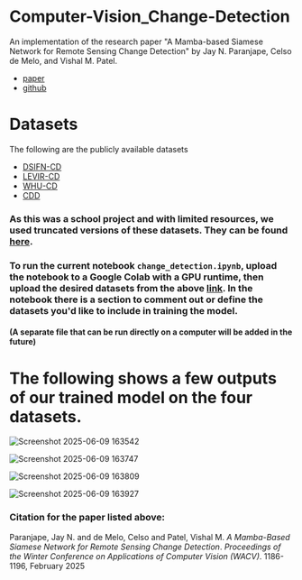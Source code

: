 # Computer-Vision_Change-Detection
An implementation of the research paper "A Mamba-based Siamese Network for Remote Sensing Change Detection" by Jay N. Paranjape, Celso de Melo, and Vishal M. Patel.
- [paper](https://openaccess.thecvf.com/content/WACV2025/papers/Paranjape_A_Mamba-Based_Siamese_Network_for_Remote_Sensing_Change_Detection_WACV_2025_paper.pdf)
- [github](https://github.com/JayParanjape/M-CD)

# Datasets
The following are the publicly available datasets
- [DSIFN-CD](https://www.dropbox.com/s/1lr4m70x8jdkdr0/DSIFN-CD-256.zip?dl=0)
- [LEVIR-CD](https://www.dropbox.com/s/18fb5jo0npu5evm/LEVIR-CD256.zip?dl=0)
- [WHU-CD](https://www.dropbox.com/s/r76a00jcxp5d3hl/WHU-CD-256.zip?dl=0)
- [CDD](https://www.dropbox.com/s/ls9fq5u61k8wxwk/CDD.zip?dl=0)

### As this was a school project and with limited resources, we used truncated versions of these datasets. They can be found [here](https://drive.google.com/drive/folders/1HLgNcUADIX6XoCNQLJPDpTX_WTxkhad9).

### To run the current notebook `change_detection.ipynb`, upload the notebook to a Google Colab with a GPU runtime, then upload the desired datasets from the above [link](https://drive.google.com/drive/folders/1HLgNcUADIX6XoCNQLJPDpTX_WTxkhad9). In the notebook there is a section to comment out or define the datasets you'd like to include in training the model.

#### (A separate file that can be run directly on a computer will be added in the future)

# The following shows a few outputs of our trained model on the four datasets.

![Screenshot 2025-06-09 163542](https://github.com/user-attachments/assets/95027079-f340-4696-9b01-0aca7db05864)

![Screenshot 2025-06-09 163747](https://github.com/user-attachments/assets/cd32471e-f537-4195-9fcc-bfabbf50da68)

![Screenshot 2025-06-09 163809](https://github.com/user-attachments/assets/45309835-dcc3-48e0-9e23-484468fcfcc7)

![Screenshot 2025-06-09 163927](https://github.com/user-attachments/assets/6bc03cb4-be58-42a4-a97f-f53220e18309)

### Citation for the paper listed above:
Paranjape, Jay N. and de Melo, Celso and Patel, Vishal M. *A Mamba-Based Siamese Network for Remote Sensing Change Detection*. *Proceedings of the Winter Conference on Applications of Computer Vision (WACV)*. 1186-1196, February 2025

